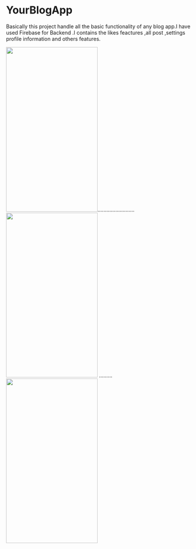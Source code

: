 # YourBlogApp
Basically this project handle all the basic functionality of any blog app.I have used Firebase for Backend .I contains the likes feactures ,all post ,settings profile information and others features.


<img src="https://github.com/octivia/YourBlogApp/blob/master/Upload%20Image/Screenshot_20190206-010644.png" alt="" 
width="250" height="450" >.........................<img src="https://github.com/octivia/YourBlogApp/blob/master/Upload%20Image/Screenshot_20190206-011052.png" alt="" width="250" height="450" >
......... <img src="https://github.com/octivia/YourBlogApp/blob/master/Upload%20Image/Screenshot_20190206-010749.png"
alt="" width="250" height="450" >

